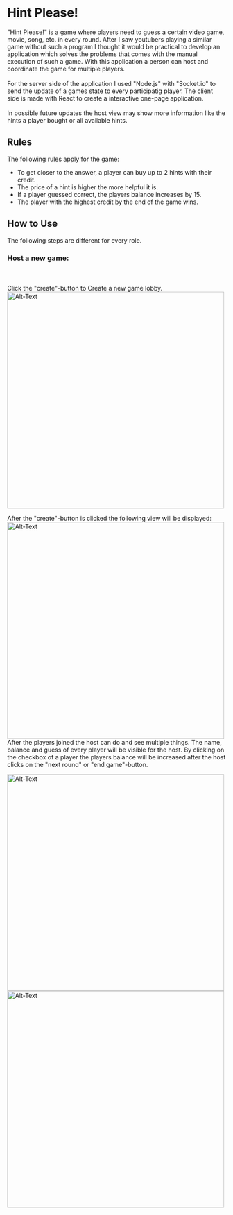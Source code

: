 # Hint Please!
"Hint Please!" is a game where players need to guess a certain video game, movie, song, etc. in every round.
After I saw youtubers playing a similar game without such a program I thought it would be practical to 
develop an application which solves the problems that comes with the manual execution of such a game.
With this application a person can host and coordinate the game for multiple players.
<br></br>
For the server side of the application I used "Node.js" with "Socket.io" to send the update of a games state to 
every participatig player. The client side is made with React to create a interactive one-page application.
<br></br>
In possible future updates the host view may show more information like the hints a player bought or 
all available hints.

## Rules
The following rules apply for the game:
* To get closer to the answer, a player can buy up to 2 hints with their credit.
* The price of a hint is higher the more helpful it is.
* If a player guessed correct, the players balance increases by 15.
* The player with the highest credit by the end of the game wins.

## How to Use
The following steps are different for every role.
### Host a new game:
<br></br>
Click the "create"-button to Create a new game lobby.
<img src="https://github.com/flakesbourg/hint_please_game/assets/112900790/63f4822d-3836-4a39-b84a-7818edba0b3f" alt="Alt-Text" width="500" >

After the "create"-button is clicked the following view will be displayed:
<img src="https://github.com/flakesbourg/hint_please_game/assets/112900790/c459cfc3-b3dd-4451-9f1a-db89d3feb303" alt="Alt-Text" width="500" >
After the players joined the host can do and see multiple things. The name, balance and guess of every player will be visible for the host. 
By clicking on the checkbox of a player the players balance will be increased after
the host clicks on the "next round" or "end game"-button.

<img src="https://github.com/flakesbourg/hint_please_game/assets/112900790/61c771e9-0bcb-49e5-82e2-6f20b88af6d7" alt="Alt-Text" width="500" >

<img src="https://github.com/flakesbourg/hint_please_game/assets/112900790/86139bd8-e9c0-4072-968b-5923c451e6d8" alt="Alt-Text" width="500" >
